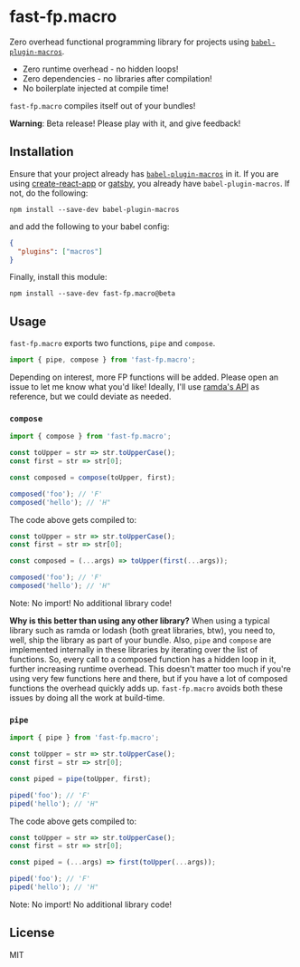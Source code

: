 # fast-fp.macro

Zero overhead functional programming library for projects using [`babel-plugin-macros`](https://github.com/kentcdodds/babel-plugin-macros).

* Zero runtime overhead - no hidden loops!
* Zero dependencies - no libraries after compilation!
* No boilerplate injected at compile time!

`fast-fp.macro` compiles itself out of your bundles!

**Warning**: Beta release! Please play with it, and give feedback!

## Installation

Ensure that your project already has [`babel-plugin-macros`](https://github.com/kentcdodds/babel-plugin-macros) in it. If you are using [create-react-app](https://github.com/facebook/create-react-app) or [gatsby](https://www.gatsbyjs.org/), you already have `babel-plugin-macros`. If not, do the following:
```
npm install --save-dev babel-plugin-macros
```
and add the following to your babel config:
```json
{
  "plugins": ["macros"]
}
```

Finally, install this module:
```
npm install --save-dev fast-fp.macro@beta
```

## Usage

`fast-fp.macro` exports two functions, `pipe` and `compose`.
```js
import { pipe, compose } from 'fast-fp.macro';
```

Depending on interest, more FP functions will be added. Please open an issue to let me know what you'd like! Ideally, I'll use [ramda's API](https://ramdajs.com/docs) as reference, but we could deviate as needed.

### `compose`

```js
import { compose } from 'fast-fp.macro';

const toUpper = str => str.toUpperCase();
const first = str => str[0];

const composed = compose(toUpper, first);

composed('foo'); // 'F'
composed('hello'); // 'H"
```

The code above gets compiled to:
```js
const toUpper = str => str.toUpperCase();
const first = str => str[0];

const composed = (...args) => toUpper(first(...args));

composed('foo'); // 'F'
composed('hello'); // 'H"
```

Note: No import! No additional library code!

**Why is this better than using any other library?** When using a typical library such as ramda or lodash (both great libraries, btw), you need to, well, ship the library as part of your bundle. Also, `pipe` and `compose` are implemented internally in these libraries by iterating over the list of functions. So, every call to a composed function has a hidden loop in it, further increasing runtime overhead. This doesn't matter too much if you're using very few functions here and there, but if you have a lot of composed functions the overhead quickly adds up. `fast-fp.macro` avoids both these issues by doing all the work at build-time.

### `pipe`

```js
import { pipe } from 'fast-fp.macro';

const toUpper = str => str.toUpperCase();
const first = str => str[0];

const piped = pipe(toUpper, first);

piped('foo'); // 'F'
piped('hello'); // 'H"
```

The code above gets compiled to:
```js
const toUpper = str => str.toUpperCase();
const first = str => str[0];

const piped = (...args) => first(toUpper(...args));

piped('foo'); // 'F'
piped('hello'); // 'H"
```

Note: No import! No additional library code!

## License
MIT